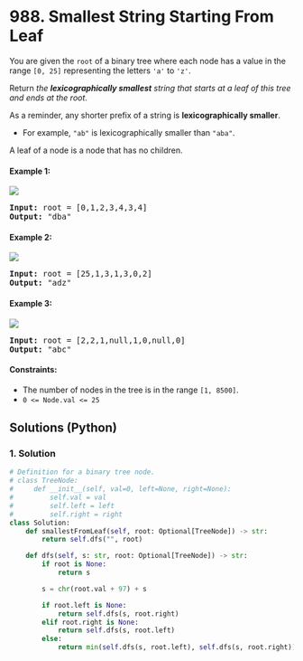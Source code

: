 # 988. Smallest String Starting From Leaf
You are given the `root` of a binary tree where each node has a value in the range `[0, 25]` representing the letters `'a'` to `'z'`.

Return *the **lexicographically smallest** string that starts at a leaf of this tree and ends at the root*.

As a reminder, any shorter prefix of a string is **lexicographically smaller**.

* For example, `"ab"` is lexicographically smaller than `"aba"`.

A leaf of a node is a node that has no children.

#### Example 1:
![](https://assets.leetcode.com/uploads/2019/01/30/tree1.png)
<pre>
<strong>Input:</strong> root = [0,1,2,3,4,3,4]
<strong>Output:</strong> "dba"
</pre>

#### Example 2:
![](https://assets.leetcode.com/uploads/2019/01/30/tree2.png)
<pre>
<strong>Input:</strong> root = [25,1,3,1,3,0,2]
<strong>Output:</strong> "adz"
</pre>

#### Example 3:
![](https://assets.leetcode.com/uploads/2019/02/01/tree3.png)
<pre>
<strong>Input:</strong> root = [2,2,1,null,1,0,null,0]
<strong>Output:</strong> "abc"
</pre>

#### Constraints:
* The number of nodes in the tree is in the range `[1, 8500]`.
* `0 <= Node.val <= 25`

## Solutions (Python)

### 1. Solution
```Python
# Definition for a binary tree node.
# class TreeNode:
#     def __init__(self, val=0, left=None, right=None):
#         self.val = val
#         self.left = left
#         self.right = right
class Solution:
    def smallestFromLeaf(self, root: Optional[TreeNode]) -> str:
        return self.dfs("", root)

    def dfs(self, s: str, root: Optional[TreeNode]) -> str:
        if root is None:
            return s

        s = chr(root.val + 97) + s

        if root.left is None:
            return self.dfs(s, root.right)
        elif root.right is None:
            return self.dfs(s, root.left)
        else:
            return min(self.dfs(s, root.left), self.dfs(s, root.right))
```
